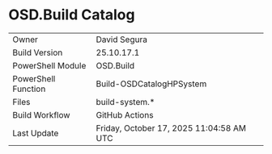﻿# OSD.Build Catalog

| | |
|-|-|
| Owner | David Segura |
| Build Version | 25.10.17.1 |
| PowerShell Module | OSD.Build |
| PowerShell Function | Build-OSDCatalogHPSystem |
| Files | build-system.* |
| Build Workflow | GitHub Actions |
| Last Update | Friday, October 17, 2025 11:04:58 AM UTC |
